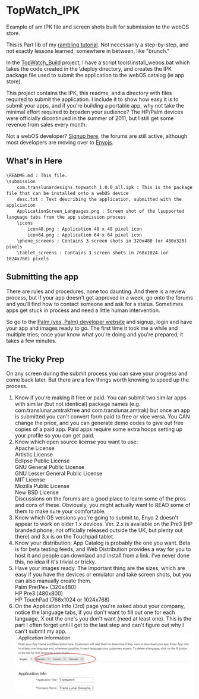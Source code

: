 TopWatch_IPK
============

Example of am IPK file and screen shots built for submission to the webOS store.

This is Part IIb of my [rambling tutorial](http://pcimino.blog.com/enyo/). Not necessarily a step-by-step, and not exactly lessons learned, somewhere in between, like "brunch."

In the [TopWatch_Build](https://github.com/pcimino/TopWatch_Build) project, I have a script tools\install_webos.bat which takes the code created in the \deploy directory, and creates the IPK package file used to submit the application to the webOS catalog (ie app store).

This project contains the IPK, this readme, and a directory with files required to submit the application. I include it to show how easy it is to submit your apps, and if you're building a portable app, why not take the minimal effort required to broaden your audience? The HP/Palm devices were officially dicontinued in the summer of 2011, but I still get some revenue from sales every month.

Not a webOS developer? [Signup here](), the forums are still active, although most developers are moving over to [Enyojs](http://enyojs.com/).

## What's in Here
	\README.md : This file.  
	\submission  
		com.translunardesigns.topwatch_1.0.0_all.ipk : This is the package file that can be installed onto a webOS device  
		desc.txt : Text describing the application, submitted with the applciation  
		ApplicationScreen_Languages.png : Screen shot of the lsupported language tabs from the app submission process  
		\icons  
			icon48.png : Application 48 x 48 pixel icon  
			icon64.png : Application 64 x 64 pixel icon  
		\phone_screens : Contains 3 screen shots in 320x480 (or 480x320) pixels  
		\tablet_screens : Contains 3 screen shots in 768x1024 (or 1024x768) pixels  
			
## Submitting the app

There are rules and procedures, none too daunting. And there is a review process, but if your app doesn't get approved in a week, go onto the forums and you'll find how to contact someone and ask for a status. Sometimes apps get stuck in process and need a little human intervention.

So go to the [Palm (yes, Palm) developer website](https://developer.palm.com/) and signup, login and have your app and images ready to go. The first time it took me a while and multiple tries; once your know what you're doing and you're prepared, it takes a few minutes.

## The tricky Prep
On any screen during the submit process you can save your progress and come back later. But there are a few things worth knowing to speed up the process.

1. Know if you're making it free or paid. You can submit two similar apps with similar (but not identical) package names (e.g. com.translunar.amtrakfree and com.translunar.amtrak) but once an app is submitted you can't convert form paid to free or vice versa. You CAN change the price, and you can generate demo codes to give out free copies of a paid app. Paid apps require some extra hoops setting up your profile so you can get paid.
2. Know which open source license you want to use:  
	Apache License  
	Artistic License  
	Eclipse Public License  
	GNU General Public License  
	GNU Lesser General Public License  
	MIT License  
	Mozilla Public License  
	New BSD License  
Discussions on the forums are a good place to learn some of the pros and cons of these. Obviously, you might actually want to READ some of them to make sure your comfortable.
3. Know which OS versions you're going to submit to, Enyo 2 doesn't appear to work on older 1.x devices. Ver. 2.x is available on the Pre3 (HP branded phone, not officially released outside the UK, but plenty out there) and 3.x is on the Touchpad tablet.
3. Know your distribution: App Catalog is probably the one you want. Beta is for beta testing feeds, and Web Distribution provides a way for you to host it and people can downlaod and install from a link. I've never done this, no idea if it's trivial or tricky.
4. Have your images ready. The important thing are the sizes, which are easy if you have the devices or emulator and take screen shots, but you can also manually create them.  
	Palm Pre/Pe+ (320x480)  
	HP Pre3 (480x800)  
	HP TouchPad (768x1024 or 1024x768)  
5. On the Application Info (3rd) page you're asked about your company, notice the language tabs, if you don't want to fill out one for each language, X out the one's you don't want (need at least one). This is the part I often forget until I get to the last step and can't figure out why I can't submit my app.
[<img src="https://github.com/pcimino/TopWatch_IPK/blob/master/submission/ApplicationScreen_Languages.png">](https://github.com/pcimino/TopWatch_IPK/blob/master/submission/ApplicationScreen_Languages.png)


